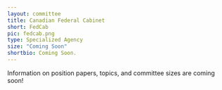 ```yaml
---
layout: committee
title: Canadian Federal Cabinet
short: FedCab
pic: fedcab.png
type: Specialized Agency
size: "Coming Soon"
shortbio: Coming Soon.
---
```


Information on position papers, topics, and committee sizes are coming soon!
